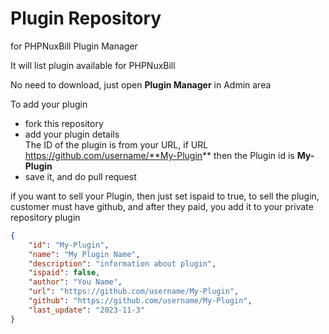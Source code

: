 # Plugin Repository

for PHPNuxBill Plugin Manager

It will list plugin available for PHPNuxBill

No need to download, just open **Plugin Manager** in Admin area

To add your plugin

* fork this repository
* add your plugin details    
  The ID of the plugin is from your URL, if URL https://github.com/username/**My-Plugin** then the Plugin id is **My-Plugin**
* save it, and do pull request

if you want to sell your Plugin, then just set ispaid to true, to sell the plugin, customer must have github, and after they paid, you add it to your private repository plugin

```json
{
    "id": "My-Plugin",
    "name": "My Plugin Name",
    "description": "information about plugin",
    "ispaid": false,
    "author": "You Name",
    "url": "https://github.com/username/My-Plugin",
    "github": "https://github.com/username/My-Plugin",
    "last_update": "2023-11-3"
}
```

